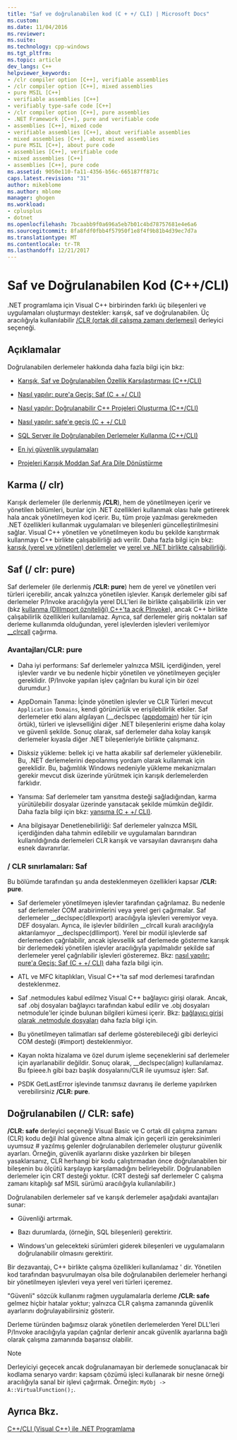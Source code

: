 ```yaml
---
title: "Saf ve doğrulanabilen kod (C + +/ CLI) | Microsoft Docs"
ms.custom: 
ms.date: 11/04/2016
ms.reviewer: 
ms.suite: 
ms.technology: cpp-windows
ms.tgt_pltfrm: 
ms.topic: article
dev_langs: C++
helpviewer_keywords:
- /clr compiler option [C++], verifiable assemblies
- /clr compiler option [C++], mixed assemblies
- pure MSIL [C++]
- verifiable assemblies [C++]
- verifiably type-safe code [C++]
- /clr compiler option [C++], pure assemblies
- .NET Framework [C++], pure and verifiable code
- assemblies [C++], mixed code
- verifiable assemblies [C++], about verifiable assemblies
- mixed assemblies [C++], about mixed assemblies
- pure MSIL [C++], about pure code
- assemblies [C++], verifiable code
- mixed assemblies [C++]
- assemblies [C++], pure code
ms.assetid: 9050e110-fa11-4356-b56c-665187ff871c
caps.latest.revision: "31"
author: mikeblome
ms.author: mblome
manager: ghogen
ms.workload:
- cplusplus
- dotnet
ms.openlocfilehash: 7bcaabb9f0a696a5eb7b01c4bd78757681e4e6a6
ms.sourcegitcommit: 8fa8fdf0fbb4f57950f1e8f4f9b81b4d39ec7d7a
ms.translationtype: MT
ms.contentlocale: tr-TR
ms.lasthandoff: 12/21/2017
---
```

# <a name="pure-and-verifiable-code-ccli"></a>Saf ve Doğrulanabilen Kod (C++/CLI)
.NET programlama için Visual C++ birbirinden farklı üç bileşenleri ve uygulamaları oluşturmayı destekler: karışık, saf ve doğrulanabilen. Üç aracılığıyla kullanılabilir [/CLR (ortak dil çalışma zamanı derlemesi)](../build/reference/clr-common-language-runtime-compilation.md) derleyici seçeneği.  
  
## <a name="remarks"></a>Açıklamalar  
 Doğrulanabilen derlemeler hakkında daha fazla bilgi için bkz:  
  
-   [Karışık, Saf ve Doğrulanabilen Özellik Karşılaştırması (C++/CLI)](../dotnet/mixed-pure-and-verifiable-feature-comparison-cpp-cli.md)  
  
-   [Nasıl yapılır: pure'a Geçiş: Saf (C + +/ CLI)](../dotnet/how-to-migrate-to-clr-pure-cpp-cli.md)  
  
-   [Nasıl yapılır: Doğrulanabilir C++ Projeleri Oluşturma (C++/CLI)](../dotnet/how-to-create-verifiable-cpp-projects-cpp-cli.md)  
  
-   [Nasıl yapılır: safe'e geçiş (C + +/ CLI)](../dotnet/how-to-migrate-to-clr-safe-cpp-cli.md)  
  
-   [SQL Server ile Doğrulanabilen Derlemeler Kullanma (C++/CLI)](../dotnet/using-verifiable-assemblies-with-sql-server-cpp-cli.md)  
  
-   [En iyi güvenlik uygulamaları](../security/security-best-practices-for-cpp.md)  
  
-   [Projeleri Karışık Moddan Saf Ara Dile Dönüştürme](../dotnet/converting-projects-from-mixed-mode-to-pure-intermediate-language.md)  
  
## <a name="mixed-clr"></a>Karma (/ clr)  
 Karışık derlemeler (ile derlenmiş **/CLR**), hem de yönetilmeyen içerir ve yönetilen bölümleri, bunlar için .NET özellikleri kullanmak olası hale getirerek hala ancak yönetilmeyen kod içerir. Bu, tüm proje yazılması gerekmeden .NET özellikleri kullanmak uygulamaları ve bileşenleri güncelleştirilmesini sağlar. Visual C++ yönetilen ve yönetilmeyen kodu bu şekilde karıştırmak kullanmayı C++ birlikte çalışabilirliği adı verilir. Daha fazla bilgi için bkz: [karışık (yerel ve yönetilen) derlemeler](../dotnet/mixed-native-and-managed-assemblies.md) ve [yerel ve .NET birlikte çalışabilirliği](../dotnet/native-and-dotnet-interoperability.md).  
  
## <a name="pure-clrpure"></a>Saf (/ clr: pure)  
 Saf derlemeler (ile derlenmiş **/CLR: pure**) hem de yerel ve yönetilen veri türleri içerebilir, ancak yalnızca yönetilen işlevler. Karışık derlemeler gibi saf derlemeler P/Invoke aracılığıyla yerel DLL'leri ile birlikte çalışabilirlik izin ver (bkz [kullanma (DllImport özniteliği) C++'ta açık PInvoke](../dotnet/using-explicit-pinvoke-in-cpp-dllimport-attribute.md)), ancak C++ birlikte çalışabilirlik özellikleri kullanılamaz. Ayrıca, saf derlemeler giriş noktaları saf derleme kullanımda olduğundan, yerel işlevlerden işlevleri verilemiyor [__clrcall](../cpp/clrcall.md) çağırma.  
  
### <a name="advantages-of-clrpure"></a>Avantajları/CLR: pure  
  
-   Daha iyi performans: Saf derlemeler yalnızca MSIL içerdiğinden, yerel işlevler vardır ve bu nedenle hiçbir yönetilen ve yönetilmeyen geçişler gereklidir. (P/Invoke yapılan işlev çağrıları bu kural için bir özel durumdur.)  
  
-   AppDomain Tanıma: İçinde yönetilen işlevler ve CLR Türleri mevcut `Application Domains`, kendi görünürlük ve erişilebilirlik etkiler. Saf derlemeler etki alanı algılayan (__declspec ([appdomain](../cpp/appdomain.md)) her tür için örtük), türleri ve işlevselliğini diğer .NET bileşenlerini erişme daha kolay ve güvenli şekilde. Sonuç olarak, saf derlemeler daha kolay karışık derlemeler kıyasla diğer .NET bileşenleriyle birlikte çalışmanız.  
  
-   Disksiz yükleme: bellek içi ve hatta akabilir saf derlemeler yüklenebilir. Bu, .NET derlemelerini depolanmış yordam olarak kullanmak için gereklidir. Bu, bağımlılık Windows nedeniyle yükleme mekanizmaları gerekir mevcut disk üzerinde yürütmek için karışık derlemelerden farklıdır.  
  
-   Yansıma: Saf derlemeler tam yansıtma desteği sağladığından, karma yürütülebilir dosyalar üzerinde yansıtacak şekilde mümkün değildir. Daha fazla bilgi için bkz: [yansıma (C + +/ CLI)](../dotnet/reflection-cpp-cli.md).  
  
-   Ana bilgisayar Denetlenebilirliği: Saf derlemeler yalnızca MSIL içerdiğinden daha tahmin edilebilir ve uygulamaları barındıran kullanıldığında derlemeleri CLR karışık ve varsayılan davranışını daha esnek davranırlar.  
  
### <a name="limitations-of-clrpure"></a>/ CLR sınırlamaları: Saf  
 Bu bölümde tarafından şu anda desteklenmeyen özellikleri kapsar **/CLR: pure**.  
  
-   Saf derlemeler yönetilmeyen işlevler tarafından çağrılamaz. Bu nedenle saf derlemeler COM arabirimlerini veya yerel geri çağırmalar. Saf derlemeler __declspec(dllexport) aracılığıyla işlevleri veremiyor veya. DEF dosyaları. Ayrıca, ile işlevler bildirilen \__clrcall kuralı aracılığıyla aktarılamıyor \__declspec(dllimport). Yerel bir modül işlevlerde saf derlemeden çağrılabilir, ancak işlevsellik saf derlemede gösterme karışık bir derlemedeki yönetilen işlevler aracılığıyla yapılmalıdır şekilde saf derlemeler yerel çağrılabilir işlevleri gösteremez. Bkz: [nasıl yapılır: pure'a Geçiş: Saf (C + +/ CLI)](../dotnet/how-to-migrate-to-clr-pure-cpp-cli.md) daha fazla bilgi için.  
  
-   ATL ve MFC kitaplıkları, Visual C++'ta saf mod derlemesi tarafından desteklenmez.  
  
-   Saf .netmodules kabul edilmez Visual C++ bağlayıcı girişi olarak. Ancak, saf .obj dosyaları bağlayıcı tarafından kabul edilir ve .obj dosyaları netmodule'ler içinde bulunan bilgileri kümesi içerir. Bkz: [bağlayıcı girişi olarak .netmodule dosyaları](../build/reference/netmodule-files-as-linker-input.md) daha fazla bilgi için.  
  
-   Bu yönetilmeyen talimatları saf derleme gösterebileceği gibi derleyici COM desteği (#import) desteklenmiyor.  
  
-   Kayan nokta hizalama ve özel durum işleme seçeneklerini saf derlemeler için ayarlanabilir değildir. Sonuç olarak, __declspec(align) kullanılamaz. Bu fpieee.h gibi bazı başlık dosyalarını/CLR ile uyumsuz işler: Saf.  
  
-   PSDK GetLastError işlevinde tanımsız davranış ile derleme yapılırken verebilirsiniz **/CLR: pure**.  
  
## <a name="verifiable-clrsafe"></a>Doğrulanabilen (/ CLR: safe)  
 **/CLR: safe** derleyici seçeneği Visual Basic ve C ortak dil çalışma zamanı (CLR) kodu değil ihlal güvence altına almak için geçerli izin gereksinimleri uyumsuz # yazılmış gelenler doğrulanabilen derlemeler oluşturur güvenlik ayarları. Örneğin, güvenlik ayarlarını diske yazılırken bir bileşen yasaklarsanız, CLR herhangi bir kodu çalıştırmadan önce doğrulanabilen bir bileşenin bu ölçütü karşılayıp karşılamadığını belirleyebilir. Doğrulanabilen derlemeler için CRT desteği yoktur. (CRT desteği saf derlemeler C çalışma zamanı kitaplığı saf MSIL sürümü aracılığıyla kullanılabilir.)  
  
 Doğrulanabilen derlemeler saf ve karışık derlemeler aşağıdaki avantajları sunar:  
  
-   Güvenliği artırmak.  
  
-   Bazı durumlarda, (örneğin, SQL bileşenleri) gerektirir.  
  
-   Windows'un gelecekteki sürümleri giderek bileşenleri ve uygulamaların doğrulanabilir olmasını gerektirir.  
  
 Bir dezavantajı, C++ birlikte çalışma özellikleri kullanılamaz ' dir. Yönetilen kod tarafından başvurulmayan olsa bile doğrulanabilen derlemeler herhangi bir yönetilmeyen işlevleri veya yerel veri türleri içeremez.  
  
 "Güvenli" sözcük kullanımı rağmen uygulamalarla derleme **/CLR: safe** gelmez hiçbir hatalar yoktur; yalnızca CLR çalışma zamanında güvenlik ayarlarını doğrulayabilirsiniz gösterir.  
  
 Derleme türünden bağımsız olarak yönetilen derlemelerden Yerel DLL'leri P/Invoke aracılığıyla yapılan çağrılar derlenir ancak güvenlik ayarlarına bağlı olarak çalışma zamanında başarısız olabilir.  
  
> [!NOTE]
>  Derleyiciyi geçecek ancak doğrulanamayan bir derlemede sonuçlanacak bir kodlama senaryo vardır: kapsam çözümü işleci kullanarak bir nesne örneği aracılığıyla sanal bir işlevi çağırmak.  Örneğin: `MyObj -> A::VirtualFunction();`.  
  
## <a name="see-also"></a>Ayrıca Bkz.  
 [C++/CLI (Visual C++) ile .NET Programlama](../dotnet/dotnet-programming-with-cpp-cli-visual-cpp.md)